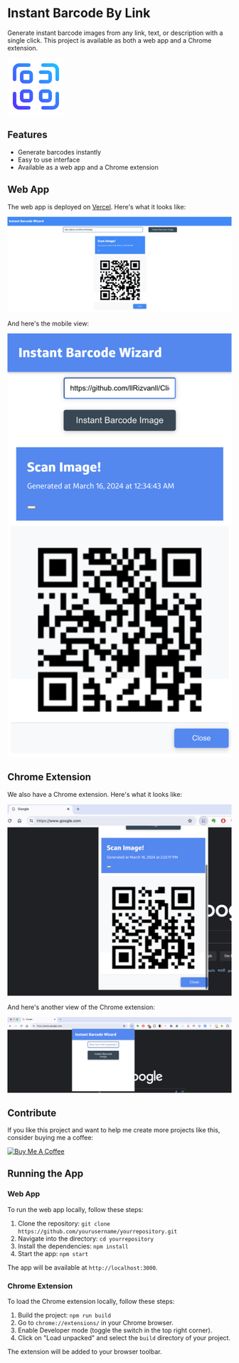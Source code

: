 # Instant Barcode By Link

Generate instant barcode images from any link, text, or description with a single click. This project is available as both a web app and a Chrome extension.

![Banner](./public/icon128.png)

## Features

- Generate barcodes instantly
- Easy to use interface
- Available as a web app and a Chrome extension

## Web App

The web app is deployed on [Vercel](https://barcode-by-link.vercel.app/). Here's what it looks like:

![Web View](./src/assets/images/screenshot-web1.png)

And here's the mobile view:

![Mobile view](./src/assets/images/screenshot-mobile1.png)

## Chrome Extension

We also have a Chrome extension. Here's what it looks like:

![Chrome extension](./src/assets/images/chrome-extension1.png)

And here's another view of the Chrome extension:

![Chrome extension](./src/assets/images/chrome-extension2.png)

## Contribute

If you like this project and want to help me create more projects like this, consider buying me a coffee:

<a href="https://www.buymeacoffee.com/rizvanhawaldar" target="_blank"><img src="https://cdn.buymeacoffee.com/buttons/default-black.png" alt="Buy Me A Coffee" width=15% height=15%></a>

## Running the App

### Web App

To run the web app locally, follow these steps:

1. Clone the repository: `git clone https://github.com/yourusername/yourrepository.git`
2. Navigate into the directory: `cd yourrepository`
3. Install the dependencies: `npm install`
4. Start the app: `npm start`

The app will be available at `http://localhost:3000`.

### Chrome Extension

To load the Chrome extension locally, follow these steps:

1. Build the project: `npm run build`
2. Go to `chrome://extensions/` in your Chrome browser.
3. Enable Developer mode (toggle the switch in the top right corner).
4. Click on "Load unpacked" and select the `build` directory of your project.

The extension will be added to your browser toolbar.
